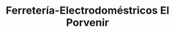 ---
title: "Ferretería-Electrodoméstricos El Porvenir"
url: /cehegin/ferreteria-electrodomestricos-el-porvenir/
shop: aparato
---